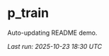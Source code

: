 # p_train

Auto-updating README demo.

<!--START_SECTION:status-->
_Last run: 2025-10-23 18:30 UTC_
<!--END_SECTION:status-->















































































































































































































































































































































































































































































































































































































































































































































































































































































































































































































































































































































































































































































































































































































































































































